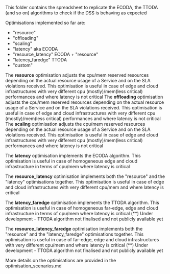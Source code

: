 This folder contains the spreadsheet to replicate the ECODA, the TTODA (and so on) algorithms to check if the DSS is behaving as expected

Optimisations implemented so far are:
- "resource"
- "offloading"
- "scaling"
- "latency" aka ECODA
- "resource_latency" ECODA + "resource"
- "latency_faredge" TTODA
- "custom"

The **resource** optimisation adjusts the cpu/mem reserved resources depending on the actual resource usage of a Service and on the SLA violations received. This optimisation is useful in case of edge and cloud infrastructures with very different cpu (mostly)/mem(less critical) performances and where latency is not critical
The **offloading** optimisation adjusts the cpu/mem reserved resources depending on the actual resource usage of a Service and on the SLA violations received. This optimisation is useful in case of edge and cloud infrastructures with very different cpu (mostly)/mem(less critical) performances and where latency is not critical
The **scaling** optimisation adjusts the cpu/mem reserved resources depending on the actual resource usage of a Service and on the SLA violations received. This optimisation is useful in case of edge and cloud infrastructures with very different cpu (mostly)/mem(less critical) performances and where latency is not critical

The **latency** optimisation implements the ECODA algorithm. This optimisation is useful in case of homogeneous edge and cloud infrastructure in terms of cpu/mem where latency is critical

The **resource_latency** optimisation implements both the "resource" and the "latency" optimisations together. This optimisation is useful in case of edge and cloud infrastructures with very different cpu/mem and where latency is critical

The **latency_faredge** optimisation implements the TTODA algorithm. This optimisation is useful in case of homogeneous far-edge, edge and cloud infrastructure in terms of cpu/mem where latency is critical
(**) Under development - TTODA algorithm not finalised and not publicly available yet

The **resource_latency_faredge** optimisation implements both the "resource" and the "latency_faredge" optimisations together. This optimisation is useful in case of far-edge, edge and cloud infrastructures with very different cpu/mem and where latency is critical
(**) Under development - TTODA algorithm not finalised and not publicly available yet

More details on the optimisations are provided in the optimisation_scenarios.md


